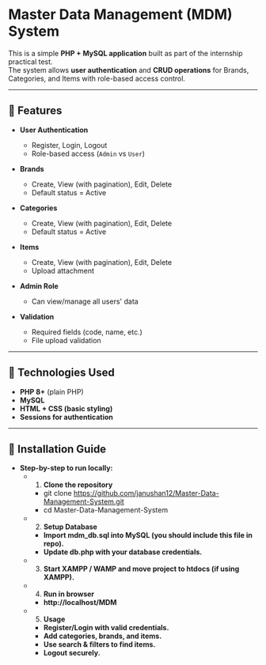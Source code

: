 # Master Data Management (MDM) System

This is a simple **PHP + MySQL application** built as part of the internship practical test.  
The system allows **user authentication** and **CRUD operations** for Brands, Categories, and Items with role-based access control.

---

## 🔹 Features

- **User Authentication**
  - Register, Login, Logout
  - Role-based access (`Admin` vs `User`)

- **Brands**
  - Create, View (with pagination), Edit, Delete
  - Default status = Active

- **Categories**
  - Create, View (with pagination), Edit, Delete
  - Default status = Active

- **Items**
  - Create, View (with pagination), Edit, Delete
  - Upload attachment

- **Admin Role**
  - Can view/manage all users' data

- **Validation**
  - Required fields (code, name, etc.)
  - File upload validation

---

## 🔹 Technologies Used

- **PHP 8+** (plain PHP)
- **MySQL**
- **HTML + CSS (basic styling)**
- **Sessions for authentication**

---

## 🔹 Installation Guide

- **Step-by-step to run locally:**
  - 1. **Clone the repository**
    - git clone https://github.com/janushan12/Master-Data-Management-System.git
    - cd Master-Data-Management-System

  - 2. **Setup Database**
    - **Import mdm_db.sql into MySQL (you should include this file in repo).**
    - **Update db.php with your database credentials.**

  - 3. **Start XAMPP / WAMP and move project to htdocs (if using XAMPP).**
  
  - 4. **Run in browser**
    - **http://localhost/MDM**

  - 5. **Usage**
    - **Register/Login with valid credentials.**
    - **Add categories, brands, and items.**
    - **Use search & filters to find items.**
    - **Logout securely.**